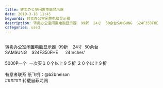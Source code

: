 ```yaml
---
title: 转卖办公室闲置电脑显示器
date: 2019-3-18 11:45
keywords: 转卖办公室闲置电脑显示器
description: 转卖办公室闲置电脑显示器  99新  24寸  50余台SAMSUNG  S24F350FHE    24Inches'5000P一个  一次买１０个以上９５折２０个以上９折有意者联系纸飞机：@b2bnelson  
categories: used
---
```

<td class="t_f" id="postmessage_3247284">

<br/>
转卖办公室闲置电脑显示器  99新    24寸  50余台<br/>
SAMSUNG    S24F350FHE      24Inches'<br/>
<br/>
5000P一个  一次买１０个以上９５折 ２０个以上９折 <br/>
<br/>
有意者联系 纸飞机：@b2bnelson   <br/>
</td>
###### 转载自菲龙网